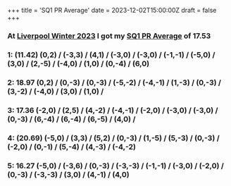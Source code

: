 +++
title = 'SQ1 PR Average'
date = 2023-12-02T15:00:00Z
draft = false
+++

### At [Liverpool Winter 2023] I got my [SQ1 PR Average] of 17.53
### 1: (11.42) (0,2) / (-3,3) / (4,1) / (-3,0) / (-3,0) / (-1,-1) / (-5,0) / (3,0) / (2,-5) / (-4,0) / (1,0) / (0,-4) / (6,0)
### 2: 18.97 (0,2) / (0,-3) / (0,-3) / (-5,-2) / (-4,-1) / (1,-3) / (0,-3) / (3,-2) / (-4,0) / (3,0) / (1,0) /
### 3: 17.36 (-2,0) / (2,5) / (4,-2) / (-4,-1) / (-2,0) / (-3,0) / (-3,0) / (0,-3) / (6,-4) / (6,-4) / (6,-5) / (4,0) /
### 4: (20.69) (-5,0) / (3,3) / (5,2) / (0,-3) / (1,-5) / (5,-3) / (0,-3) / (-2,0) / (0,-1) / (5,-4) / (4,-3) / (-4,-2)
### 5: 16.27 (-5,0) / (-3,6) / (0,-3) / (-3,-3) / (-1,-1) / (-3,0) / (-2,0) / (0,-3) / (-3,-3) / (3,0) / (4,-1) / (4,0)

[Liverpool Winter 2023]: /posts/cubing/comps/liverpool-winter-2023
[SQ1 PR Average]: https://www.worldcubeassociation.org/persons/2018CAMP17?event=sq1
